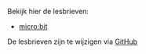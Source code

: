 ---
---
Bekijk hier de lesbrieven:

* [micro:bit](microbit)

De lesbrieven zijn te wijzigen via [GitHub](https://github.com/bibliotheekdeventer/lab/tree/master/lesbrieven)
